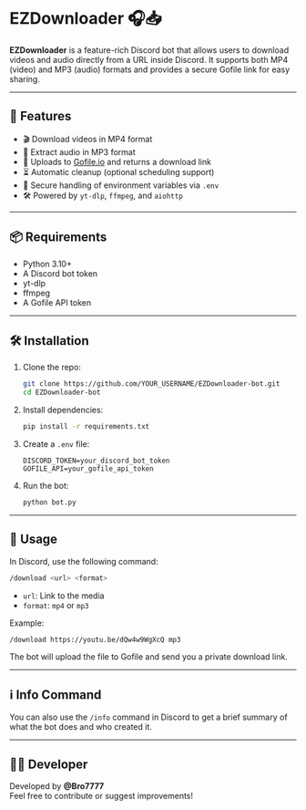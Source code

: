 # EZDownloader 🎧📥

**EZDownloader** is a feature-rich Discord bot that allows users to download videos and audio directly from a URL inside Discord. It supports both MP4 (video) and MP3 (audio) formats and provides a secure Gofile link for easy sharing.

---

## 🚀 Features

- 🎬 Download videos in MP4 format
- 🎵 Extract audio in MP3 format
- 🔗 Uploads to [Gofile.io](https://gofile.io) and returns a download link
- ⏳ Automatic cleanup (optional scheduling support)
- 🔐 Secure handling of environment variables via `.env`
- 🛠 Powered by `yt-dlp`, `ffmpeg`, and `aiohttp`

---

## 📦 Requirements

- Python 3.10+
- A Discord bot token
- yt-dlp
- ffmpeg
- A Gofile API token

---

## 🛠 Installation

1. Clone the repo:

    ```bash
    git clone https://github.com/YOUR_USERNAME/EZDownloader-bot.git
    cd EZDownloader-bot
    ```

2. Install dependencies:

    ```bash
    pip install -r requirements.txt
    ```

3. Create a `.env` file:

    ```env
    DISCORD_TOKEN=your_discord_bot_token
    GOFILE_API=your_gofile_api_token
    ```

4. Run the bot:

    ```bash
    python bot.py
    ```

---

## 💬 Usage

In Discord, use the following command:

```bash
/download <url> <format>
```

- `url`: Link to the media
- `format`: `mp4` or `mp3`

Example:
```
/download https://youtu.be/dQw4w9WgXcQ mp3
```

The bot will upload the file to Gofile and send you a private download link.

---

## ℹ️ Info Command

You can also use the `/info` command in Discord to get a brief summary of what the bot does and who created it.

---

## 👨‍💻 Developer

Developed by **@Bro7777**  
Feel free to contribute or suggest improvements!

